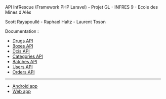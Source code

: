 API InfRescue (Framework PHP Laravel) - Projet GL - INFRES 9 - Ecole des Mines d'Alès

Scott Rayapoullé - Raphael Haltz - Laurent Toson

Documentation :

- [Drugs API](https://github.com/kokno/infrescue-api/wiki/drugs-api)
- [Boxes API](https://github.com/kokno/infrescue-api/wiki/boxes-api)
- [Dcis API](https://github.com/kokno/infrescue-api/wiki/dcis-api)
- [Categories API](https://github.com/kokno/infrescue-api/wiki/categories-api)
- [Batches API](https://github.com/kokno/infrescue-api/wiki/batches-api)
- [Users API](https://github.com/kokno/infrescue-api/wiki/users-api)
- [Orders API](https://github.com/kokno/infrescue-api/wiki/orders-api)

---------------

- [Android app](https://gitlab.com/InfRescue/Android)
- [Web app](https://gitlab.com/InfRescue/Web)
